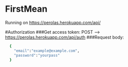 # FirstMean
Running on https://perolas.herokuapp.com/api/

#Authorization
###Get access token:
POST --> https://perolas.herokuapp.com/api/auth
###Request body: 
```sh
  {
    "email":"example@example.com",
    "password":"yourpass"
  }
```
